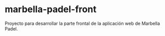 # marbella-padel-front
Proyecto para desarrollar la parte frontal de la aplicación web de Marbella Padel.
